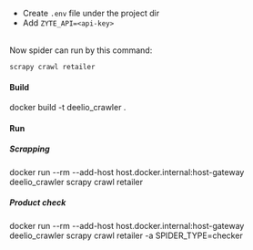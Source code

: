 - Create `.env` file under the project dir<br>
- Add `ZYTE_API=<api-key>`


<br>Now spider can run by this command:

`scrapy crawl retailer`

#### Build

<!--- docker rmi deelio_crawler -->
docker build -t deelio_crawler .

#### Run

##### Scrapping
docker run --rm --add-host host.docker.internal:host-gateway deelio_crawler scrapy crawl retailer
##### Product check
docker run --rm --add-host host.docker.internal:host-gateway deelio_crawler scrapy crawl retailer -a SPIDER_TYPE=checker
